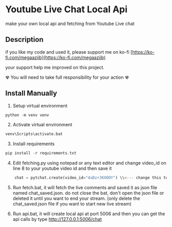 # Youtube Live Chat Local Api
make your own local api and fetching from Youtube Live chat

## Description
if you like my code and used it, please support me on ko-fi [https://ko-fi.com/megaaziib](https://ko-fi.com/megaaziib)

your support help me improved on this project.

☢ You will need to take full responsibility for your action ☢

## Install Manually
1. Setup virtual environment
```python
python -m venv venv
```
2. Activate virtual environment
```python
venv\Scripts\activate.bat
```
3. Install requirements
```python
pip install -r requirements.txt
```
4. Edit fetching.py using notepad or any text editor and change video_id on line 8 to your youtube video id and then save it
```python
    chat = pytchat.create(video_id="4xDzrJKXOOY") \\<--- change this to your youtube video link id, it's unique numbers & letters after https://www.youtube.com/watch?v=
```
5. Run fetch.bat, it will fetch the live comments and saved it as json file named chat_saved.json. do not close the bat, don't open the json file or deleted it until you want to end your stream. (only delete the chat_saved.json file if you want to start new live stream)
  
6. Run api.bat, it will create local api at port 5006 and then you can get the api calls by type http://127.0.0.1:5006/chat
